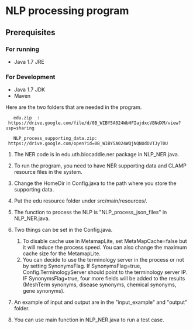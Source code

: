 # NLP processing program

## Prerequisites

### For running

* Java 1.7 JRE

### For Development

* Java 1.7 JDK
* Maven 

Here are the two folders that are needed in the program. 

       edu.zip  :
     https://drive.google.com/file/d/0B_WIBY5A024WbHFIajdxcVBNdXM/view?usp=sharing

       NLP_process_supporting_data.zip:
     https://drive.google.com/open?id=0B_WIBY5A024WQjNQNUdOVTJyT0U
     
1. The NER code is in edu.uth.biocaddie.ner package in NLP_NER.java.

2. To run the program, you need to have NER supporting data and CLAMP resource files in the system.

3. Change the HomeDir in Config.java to the path where you store the supporting data.

4. Put the edu resource folder under src/main/resources/.

5. The function to process the NLP is "NLP_process_json_files" in NLP_NER.java.

6. Two things can be set in the Config.java. 
   1) To disable cache use in MetamapLite, set MetaMapCache=false but it will reduce the process speed. You can also change the maximum cache size for the MetamapLite.
   2) You can decide to use the terminology server in the process or not by setting SynonymsFlag.
       If SynonymsFlag=true, Config.TerminologyServer should point to the terminology server IP.
       IF SynonymsFlag=true, four more fields will be added to the results (MeshTerm synonyms, disease synonyms, chemical synonyms, gene synonyms).

7. An example of input and output are in the "input_example" and "output" folder.

8. You can use main function in NLP_NER.java to run a test case.
